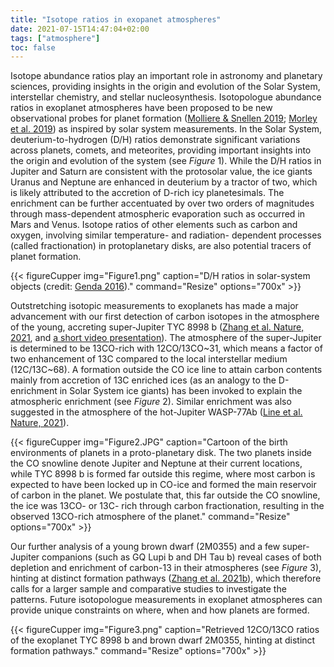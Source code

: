 ```yaml
---
title: "Isotope ratios in exopanet atmospheres"
date: 2021-07-15T14:47:04+02:00
tags: ["atmosphere"]
toc: false
---
```




Isotope abundance ratios play an important role in astronomy and planetary sciences, providing insights in the origin and evolution of the Solar System, interstellar chemistry, and stellar nucleosynthesis. Isotopologue abundance ratios in exoplanet atmospheres have been proposed to be new observational probes for planet formation ([Molliere & Snellen 2019](https://ui.adsabs.harvard.edu/abs/2019A%26A...622A.139M/abstract); [Morley et al. 2019](https://ui.adsabs.harvard.edu/abs/2019ApJ...882L..29M/abstract)) as inspired by solar system measurements. In the Solar System, deuterium-to-hydrogen (D/H) ratios demonstrate significant variations across planets, comets, and meteorites, providing important insights into the origin and evolution of the system (see *Figure* 1). While the D/H ratios in Jupiter and Saturn are consistent with the protosolar value, the ice giants Uranus and Neptune are enhanced in deuterium by a tractor of two, which is likely attributed to the accretion of D-rich icy planetesimals. The enrichment can be further accentuated by over two orders of magnitudes through mass-dependent atmospheric evaporation such as occurred in Mars and Venus. Isotope ratios of other elements such as carbon and oxygen, involving similar temperature- and radiation- dependent processes (called fractionation) in protoplanetary disks, are also potential tracers of planet formation. 

{{< figureCupper
img="Figure1.png" 
caption="D/H ratios in solar-system objects (credit: [Genda 2016](https://ui.adsabs.harvard.edu/abs/2016GeocJ..50...27G/abstract))." 
command="Resize" 
options="700x" >}}

Outstretching isotopic measurements to exoplanets has made a major advancement with our first detection of carbon isotopes in the atmosphere of the young, accreting super-Jupiter TYC 8998 b ([Zhang et al. Nature, 2021](https://ui.adsabs.harvard.edu/abs/2021Natur.595..370Z/abstract), and [a short video presentation](https://exoplanet-talks.org/talk/377)). The atmosphere of the super-Jupiter is determined to be 13CO-rich with 12CO/13CO~31, which means a factor of two enhancement of 13C compared to the local interstellar medium (12C/13C~68). A formation outside the CO ice line to attain carbon contents mainly from accretion of 13C enriched ices (as an analogy to the D-enrichment in Solar System ice giants) has been invoked to explain the atmospheric enrichment (see *Figure* 2). Similar enrichment was also suggested in the atmosphere of the hot-Jupiter WASP-77Ab ([Line et al. Nature, 2021](https://ui.adsabs.harvard.edu/abs/2021Natur.598..580L/abstract)). 

{{< figureCupper
img="Figure2.JPG" 
caption="Cartoon of the birth environments of planets in a proto-planetary disk. The two planets inside the CO snowline denote Jupiter and Neptune at their current locations, while TYC 8998 b is formed far outside this regime, where most carbon is expected to have been locked up in CO-ice and formed the main reservoir of carbon in the planet. We postulate that, this far outside the CO snowline, the ice was 13CO- or 13C- rich through carbon fractionation, resulting in the observed 13CO-rich atmosphere of the planet." 
command="Resize" 
options="700x" >}}

Our further analysis of a young brown dwarf (2M0355) and a few super-Jupiter companions (such as GQ Lupi b and DH Tau b) reveal cases of both depletion and enrichment of carbon-13 in their atmospheres (see *Figure* 3), hinting at distinct formation pathways ([Zhang et al. 2021b](https://ui.adsabs.harvard.edu/abs/2021A%26A...656A..76Z/abstract)), which therefore calls for a larger sample and comparative studies to investigate the patterns. Future isotopologue measurements in exoplanet atmospheres can provide unique constraints on where, when and how planets are formed.

{{< figureCupper
img="Figure3.png" 
caption="Retrieved 12CO/13CO ratios of the exoplanet TYC 8998 b and brown dwarf 2M0355, hinting at distinct formation pathways." 
command="Resize" 
options="700x" >}}